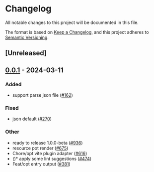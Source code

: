 # Changelog
All notable changes to this project will be documented in this file.

The format is based on [Keep a Changelog](https://keepachangelog.com/en/1.0.0/),
and this project adheres to [Semantic Versioning](https://semver.org/spec/v2.0.0.html).

## [Unreleased]

## [0.0.1](https://github.com/ErKeLost/farm/releases/tag/farmfe_plugin_json-v0.0.1) - 2024-03-11

### Added
- support parse json file ([#162](https://github.com/ErKeLost/farm/pull/162))

### Fixed
- json default ([#270](https://github.com/ErKeLost/farm/pull/270))

### Other
- ready to release 1.0.0-beta ([#936](https://github.com/ErKeLost/farm/pull/936))
- resource pot render ([#675](https://github.com/ErKeLost/farm/pull/675))
- Chore/opt vite plugin adapter ([#616](https://github.com/ErKeLost/farm/pull/616))
- *(*)* apply some lint suggestions ([#474](https://github.com/ErKeLost/farm/pull/474))
- Feat/opt entry output ([#381](https://github.com/ErKeLost/farm/pull/381))
